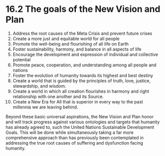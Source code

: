 # 16.2 The goals of the New Vision and Plan

1.  Address the root causes of the Meta Crisis and prevent future crises
2.  Create a more just and equitable world for all people
3.  Promote the well-being and flourishing of all life on Earth
4.  Foster sustainability, harmony, and balance in all aspects of life
5.  Encourage the development and expression of individual and collective potential
6.  Promote peace, cooperation, and understanding among all people and nations
7.  Foster the evolution of humanity towards its highest and best destiny
8.  Create a world that is guided by the principles of truth, love, justice, stewardship, and wisdom. 
9. Create a world in which all creation flourishes in harmony and right relationship with one another and its Source.  
10. Create a New Era for All that is superior in every way to the past millennia we are leaving behind. 

Beyond these basic universal aspirations, the New Vision and Plan honor and will track progress against various ontologies and targets that humanity has already agreed to, such the United Nations Sustainable Development Goals. This will be done while simultaneously taking a far more comprehensive approach than has previously been contemplated in addressing the true root causes of suffering and dysfunction facing humanity. 